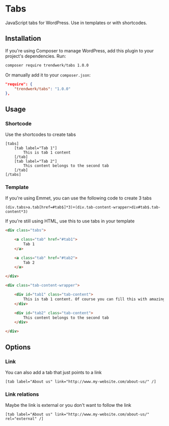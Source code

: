 Tabs
====

JavaScript tabs for WordPress. Use in templates or with shortcodes.

## Installation
If you're using Composer to manage WordPress, add this plugin to your project's dependencies. Run:
```sh
composer require trendwerk/tabs 1.0.0
```

Or manually add it to your `composer.json`:
```json
"require": {
	"trendwerk/tabs": "1.0.0"
},
```

## Usage

### Shortcode
Use the shortcodes to create tabs

	[tabs]
		[tab label="Tab 1"]
			This is tab 1 content
		[/tab]
		[tab label="Tab 2"]
			This content belongs to the second tab
		[/tab]
	[/tabs]

### Template
If you're using Emmet, you can use the following code to create 3 tabs

	(div.tabs>a.tab[href=#tab$]*3)+(div.tab-content-wrapper>div#tab$.tab-content*3)

	
If you're still using HTML, use this to use tabs in your template

```html
<div class="tabs">

	<a class="tab" href="#tab1">
		Tab 1
	</a>

	<a class="tab" href="#tab2">
		Tab 2
	</a>

</div>

<div class="tab-content-wrapper">

	<div id="tab1" class="tab-content">
		This is tab 1 content. Of course you can fill this with amazing dynamic content!
	</div>

	<div id="tab2" class="tab-content">
		This content belongs to the second tab
	</div>

</div>
```

## Options

### Link
You can also add a tab that just points to a link

```
[tab label="About us" link="http://www.my-website.com/about-us/" /]
```
	
### Link relations
Maybe the link is external or you don't want to follow the link

```
[tab label="About us" link="http://www.my-website.com/about-us/" rel="external" /]
```
